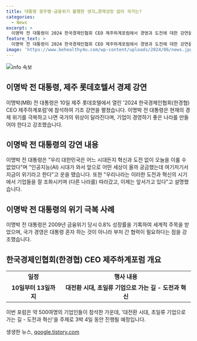 ```yaml
---
title: 대통령 광우병·금융위기 불행한 생각…경제성장 없이 국가는?
categories:
  - News
excerpt: >
  이명박 전 대통령이 2024 한국경제인협회 CEO 제주하계포럼에서 경영과 도전에 대한 강연을 펼치고, 경제 위기를 기회로 삼아 국가 경제의 위상을 높이는 데 기업이 중요한 역할을 해야 한다고 강조했다. 그는 자신의 대통령 시기의 위기를 회고하며 한국이 극복한 2009년 금융위기 시기를 언급하며 국가 경영은 대통령 혼자 하는 것이 아니고, 장관과 국·과장들이 역할을 다해야 한다고 강조했다. 이번 포럼은 초일류 기업으로 가는 길에 대한 기업인들의 논의와 참여가 이뤄지고 있다.
feature_text: >
  이명박 전 대통령이 2024 한국경제인협회 CEO 제주하계포럼에서 경영과 도전에 대한 강연을 펼치고, 경제 위기를 기회로 삼아 국가 경제의 위상을 높이는 데 기업이 중요한 역할을 해야 한다고 강조했다. 그는 자신의 대통령 시기의 위기를 회고하며 한국이 극복한 2009년 금융위기 시기를 언급하며 국가 경영은 대통령 혼자 하는 것이 아니고, 장관과 국·과장들이 역할을 다해야 한다고 강조했다. 이번 포럼은 초일류 기업으로 가는 길에 대한 기업인들의 논의와 참여가 이뤄지고 있다.
image: 'https://www.behealthy4u.com/wp-content/uploads/2024/06/news.jpg'
---
```


<p><img src="https://www.behealthy4u.com/wp-content/uploads/2024/06/news.jpg" alt="info 속보" /></p>

<h2>이명박 전 대통령, 제주 롯데호텔서 경제 강연</h2>

<p>이명박(MB) 전 대통령은 10일 제주 롯데호텔에서 열린 '2024 한국경제인협회(한경협) CEO 제주하계포럼'에 참석하여 기조 강연을 펼쳤습니다. 이명박 전 대통령은 현재의 경제 위기를 극복하고 나면 국가의 위상이 달라진다며, 기업이 경영하기 좋은 나라를 만들어야 한다고 강조했습니다.</p>

<h2 data-ke-size="size26">이명박 전 대통령의 강연 내용</h2>

<p data-ke-size="size16">이명박 전 대통령은 "우리 대한민국은 어느 시대든지 혁신과 도전 없이 오늘을 이룰 수 없었다"며 "인공지능(AI) 시대가 와서 앞으로 어떤 세상이 올까 궁금했는데 여기저기서 지금이 위기라고 한다"고 운을 뗐습니다. 또한 "우리나라는 이러한 도전과 혁신의 시기에서 기업들을 잘 조화시키며 (다른 나라를) 따라갔고, 이제는 앞서가고 있다"고 설명했습니다.</p>

<h2 data-ke-size="size26">이명박 전 대통령의 위기 극복 사례</h2>

<p data-ke-size="size16">이명박 전 대통령은 2009년 금융위기 당시 0.8% 성장률을 기록하여 세계적 주목을 받았으며, 국가 경영은 대통령 혼자 하는 것이 아니라 부처 간 협력이 필요하다는 점을 강조했습니다.</p>

<h2 data-ke-size="size26">한국경제인협회(한경협) CEO 제주하계포럼 개요</h2>

<table>
    <tr>
        <td style="text-align: center; height: 17px;"><b>일정</b></td>
        <td style="text-align: center; height: 17px;"><b>행사 내용</b></td>
    </tr>
    <tr>
        <td style="text-align: center; height: 17px;"><b>10일부터 13일까지</b></td>
        <td style="text-align: center; height: 17px;"><b>대전환 시대, 초일류 기업으로 가는 길 - 도전과 혁신</b></td>
    </tr>
</table>

<p data-ke-size="size16">이번 포럼은 약 500여명의 기업인들이 참석한 가운데, '대전환 시대, 초일류 기업으로 가는 길 - 도전과 혁신'을 주제로 3박 4일 동안 진행될 예정입니다.</p>
생생한 뉴스, <a href="https://qoogle.tistory.com" rel="dofollow">qoogle.tistory.com</a>


